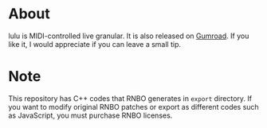 # About

lulu is MIDI-controlled live granular. It is also released on [Gumroad](https://xinisnot.gumroad.com/l/lulu). If you like it, I would appreciate if you can leave a small tip.

# Note

This repository has C++ codes that RNBO generates in `export` directory. If you want to modify original RNBO patches or export as different codes such as JavaScript, you must purchase RNBO licenses.